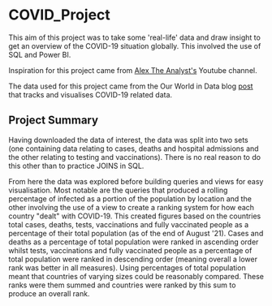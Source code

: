 # COVID_Project

This aim of this project was to take some 'real-life' data and draw insight to get an overview of the COVID-19 situation globally. This involved the use of SQL and Power BI.

Inspiration for this project came from [Alex The Analyst's](https://www.youtube.com/channel/UC7cs8q-gJRlGwj4A8OmCmXg) Youtube channel.

The data used for this project came from the Our World in Data blog [post](https://ourworldindata.org/covid-deaths) that tracks and visualises COVID-19 related data.

## Project Summary

Having downloaded the data of interest, the data was split into two sets (one containing data relating to cases, deaths and hospital admissions and the other relating to testing and vaccinations). There is no real reason to do this other than to practice JOINS in SQL.

From here the data was explored before building queries and views for easy visualisation. Most notable are the queries that produced a rolling percentage of infected as a portion of the population by location and the other involving the use of a view to create a ranking system for how each country "dealt" with COVID-19. This created figures based on the countries total cases, deaths, tests, vaccinations and fully vaccinated people as a percentage of their total population (as of the end of August '21). Cases and deaths as a percentage of total population were ranked in ascending order whilst tests, vaccinations and fully vaccinated people as a percentage of total population were ranked in descending order (meaning overall a lower rank was better in all measures). Using percentages of total population meant that countries of varying sizes could be reasonably compared. These ranks were them summed and countries were ranked by this sum to produce an overall rank.
